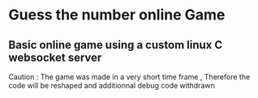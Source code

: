 # Guess the number online Game

## Basic online game using a custom linux C websocket server

Caution : The game was made in a very short time frame
,
Therefore the code will be reshaped and additionnal debug code withdrawn
